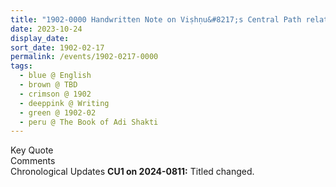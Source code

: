 ```yaml
---
title: "1902-0000 Handwritten Note on Viṣhṇu&#8217;s Central Path related to The Book of Ādi Śhakti, Chapter 2"
date: 2023-10-24
display_date: 
sort_date: 1902-02-17
permalink: /events/1902-0217-0000
tags:
  - blue @ English
  - brown @ TBD
  - crimson @ 1902
  - deeppink @ Writing
  - green @ 1902-02
  - peru @ The Book of Adi Shakti
---
```


<wave-list>
  <list-title color="green" width="75">Key Quote</list-title>
  <list-item color="BlanchedAlmond"  width="200"></list-item>
  <list-item color="Lavender"></list-item>
  <list-item color="BlanchedAlmond"></list-item>
</wave-list>

<br>

<wave-list>
  <list-title color="green" width="75">Comments</list-title>
  <list-item color="BlanchedAlmond"  width="200"></list-item>
  <list-item color="Lavender"></list-item>
  <list-item color="BlanchedAlmond"></list-item>
</wave-list>

<br>

<wave-list>
  <list-title color="DarkSeaGreen" width="110">Chronological Updates</list-title>
  <list-item color="BlanchedAlmond"  width="280"><b>CU1 on 2024-0811:</b> Titled changed.</list-item>
</wave-list>